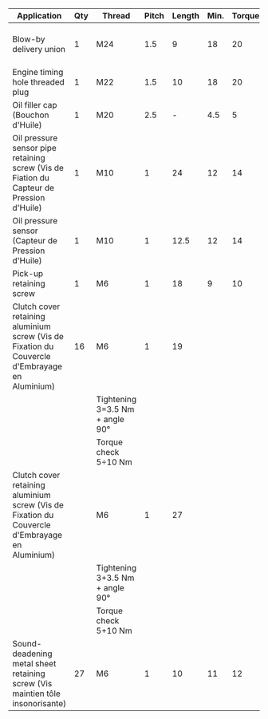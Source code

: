 
|Application                                                                 |Qty|Thread      |Pitch                                                |Length                            |Min.|Torque                            |Max.                                |Notes                              |
|----------------------------------------------------------------------------|---|------------|-----------------------------------------------------|----------------------------------|----|----------------------------------|------------------------------------|-----------------------------------|
|Blow-by delivery union |1  |M24         |1.5                                                  |9                                 |18  |20                                |22                                  |ЗM 2353 pre-applied                |
|Engine timing hole threaded plug |1  |M22         |1.5                                                  |10                                |18  |20                                |22                                  |LOCK 2                             |
|Oil filler cap (Bouchon d'Huile) |1  |M20         |2.5                                                  |-                                 |4.5 |5                                 |5.5                                 |                                   |
|Oil pressure sensor pipe retaining screw (Vis de Fiation du Capteur de Pression d'Huile)|1  |M10         |1                                                    |24                                |12  |14                                |16                                  |                                   |
|Oil pressure sensor (Capteur de Pression d'Huile) |1  |M10         |1                                                    |12.5                              |12  |14                                |16                                  |                                   |
|Pick-up retaining screw |1  |M6          |1                                                    |18                                |9   |10                                |11                                  |                                   |
|Clutch cover retaining aluminium screw (Vis de Fixation du Couvercle d'Embrayage en Aluminium) |16 |M6          |1                                                    |19                                |    |                                  | |                                   |
| |   |Tightening 3=3.5 Nm + angle 90°|                                                     |                                  |    |                                  |                                    |                                   |
| |   |Torque check 5÷10 Nm|                                                     |                                  |    |                                  |                                    |                                   |
|Clutch cover retaining aluminium screw (Vis de Fixation du Couvercle d'Embrayage en Aluminium) |   |M6          |1                                                    |27                                |    |                                  | |                                   |
| |   |Tightening 3+3.5 Nm + angle 90°|                                                     |                                  |    |                                  | |                                   |
| |   |Torque check 5+10 Nm|                                                     |                                  |    |                                  |                                    |                                   |
|Sound-deadening metal sheet retaining screw (Vis maintien tôle insonorisante) |27 |M6          |1                                                    |10                                |11  |12                                |13                                  |LOCK 2 pre-applied                 |
